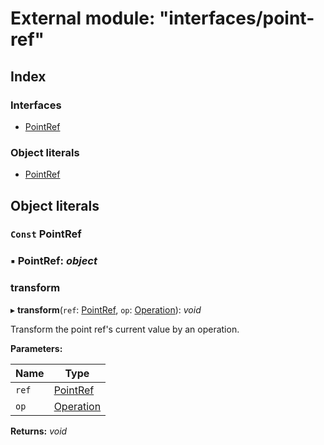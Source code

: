 
# External module: "interfaces/point-ref"

## Index

### Interfaces

* [PointRef](../interfaces/_interfaces_point_ref_.pointref.md)

### Object literals

* [PointRef](_interfaces_point_ref_.md#const-pointref)

## Object literals

### `Const` PointRef

### ▪ **PointRef**: *object*

###  transform

▸ **transform**(`ref`: [PointRef](../interfaces/_interfaces_point_ref_.pointref.md), `op`: [Operation](_interfaces_operation_.md#operation)): *void*

Transform the point ref's current value by an operation.

**Parameters:**

Name | Type |
------ | ------ |
`ref` | [PointRef](../interfaces/_interfaces_point_ref_.pointref.md) |
`op` | [Operation](_interfaces_operation_.md#operation) |

**Returns:** *void*
